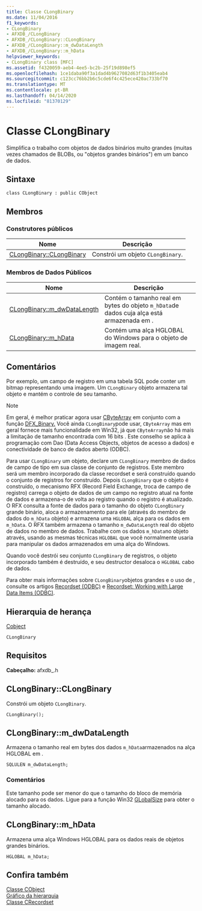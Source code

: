 ```yaml
---
title: Classe CLongBinary
ms.date: 11/04/2016
f1_keywords:
- CLongBinary
- AFXDB_/CLongBinary
- AFXDB_/CLongBinary::CLongBinary
- AFXDB_/CLongBinary::m_dwDataLength
- AFXDB_/CLongBinary::m_hData
helpviewer_keywords:
- CLongBinary class [MFC]
ms.assetid: f4320059-aeb4-4ee5-bc2b-25f19d898ef5
ms.openlocfilehash: 1ce1daba90f3a1dad4b9627082d63f1b3405eab4
ms.sourcegitcommit: c123cc76bb2b6c5cde6f4c425ece420ac733bf70
ms.translationtype: MT
ms.contentlocale: pt-BR
ms.lasthandoff: 04/14/2020
ms.locfileid: "81370129"
---
```

# <a name="clongbinary-class"></a>Classe CLongBinary

Simplifica o trabalho com objetos de dados binários muito grandes (muitas vezes chamados de BLOBs, ou "objetos grandes binários") em um banco de dados.

## <a name="syntax"></a>Sintaxe

```
class CLongBinary : public CObject
```

## <a name="members"></a>Membros

### <a name="public-constructors"></a>Construtores públicos

|Nome|Descrição|
|----------|-----------------|
|[CLongBinary::CLongBinary](#clongbinary)|Constrói um objeto `CLongBinary`.|

### <a name="public-data-members"></a>Membros de Dados Públicos

|Nome|Descrição|
|----------|-----------------|
|[CLongBinary::m_dwDataLength](#m_dwdatalength)|Contém o tamanho real em bytes do objeto `m_hData`de dados cuja alça está armazenada em .|
|[CLongBinary::m_hData](#m_hdata)|Contém uma alça HGLOBAL do Windows para o objeto de imagem real.|

## <a name="remarks"></a>Comentários

Por exemplo, um campo de registro em uma tabela SQL pode conter um bitmap representando uma imagem. Um `CLongBinary` objeto armazena tal objeto e mantém o controle de seu tamanho.

> [!NOTE]
> Em geral, é melhor praticar agora usar [CByteArray](../../mfc/reference/cbytearray-class.md) em conjunto com a função [DFX_Binary.](record-field-exchange-functions.md#dfx_binary) Você ainda `CLongBinary`pode usar, `CByteArray` mas em geral fornece mais funcionalidade em Win32, já que `CByteArray`não há mais a limitação de tamanho encontrada com 16 bits . Este conselho se aplica à programação com Dao (Data Access Objects, objetos de acesso a dados) e conectividade de banco de dados aberto (ODBC).

Para usar `CLongBinary` um objeto, declare um `CLongBinary` membro de dados de campo de tipo em sua classe de conjunto de registros. Este membro será um membro incorporado da classe recordset e será construído quando o conjunto de registros for construído. Depois `CLongBinary` que o objeto é construído, o mecanismo RFX (Record Field Exchange, troca de campo de registro) carrega o objeto de dados de um campo no registro atual na fonte de dados e armazena-o de volta ao registro quando o registro é atualizado. O RFX consulta a fonte de dados para o tamanho do objeto `CLongBinary` grande binário, aloca o armazenamento para ele (através do membro de dados do `m_hData` objeto) e armazena uma `HGLOBAL` alça para os dados em `m_hData`. O RFX também armazena o tamanho `m_dwDataLength` real do objeto de dados no membro de dados. Trabalhe com os dados `m_hData`no objeto através, usando as mesmas técnicas `HGLOBAL` que você normalmente usaria para manipular os dados armazenados em uma alça do Windows.

Quando você destrói seu conjunto `CLongBinary` de registros, o objeto incorporado também é destruído, e seu destructor desaloca o `HGLOBAL` cabo de dados.

Para obter mais informações sobre `CLongBinary`objetos grandes e o uso de , consulte os artigos [Recordset (ODBC)](../../data/odbc/recordset-odbc.md) e [Recordset: Working with Large Data Items (ODBC)](../../data/odbc/recordset-working-with-large-data-items-odbc.md).

## <a name="inheritance-hierarchy"></a>Hierarquia de herança

[Cobject](../../mfc/reference/cobject-class.md)

`CLongBinary`

## <a name="requirements"></a>Requisitos

**Cabeçalho:** afxdb_.h

## <a name="clongbinaryclongbinary"></a><a name="clongbinary"></a>CLongBinary::CLongBinary

Constrói um objeto `CLongBinary`.

```
CLongBinary();
```

## <a name="clongbinarym_dwdatalength"></a><a name="m_dwdatalength"></a>CLongBinary::m_dwDataLength

Armazena o tamanho real em bytes dos dados `m_hData`armazenados na alça HGLOBAL em .

```
SQLULEN m_dwDataLength;
```

### <a name="remarks"></a>Comentários

Este tamanho pode ser menor do que o tamanho do bloco de memória alocado para os dados. Ligue para a função Win32 [GLobalSize](/windows/win32/api/winbase/nf-winbase-globalsize) para obter o tamanho alocado.

## <a name="clongbinarym_hdata"></a><a name="m_hdata"></a>CLongBinary::m_hData

Armazena uma alça Windows HGLOBAL para os dados reais de objetos grandes binários.

```
HGLOBAL m_hData;
```

## <a name="see-also"></a>Confira também

[Classe CObject](../../mfc/reference/cobject-class.md)<br/>
[Gráfico da hierarquia](../../mfc/hierarchy-chart.md)<br/>
[Classe CRecordset](../../mfc/reference/crecordset-class.md)
